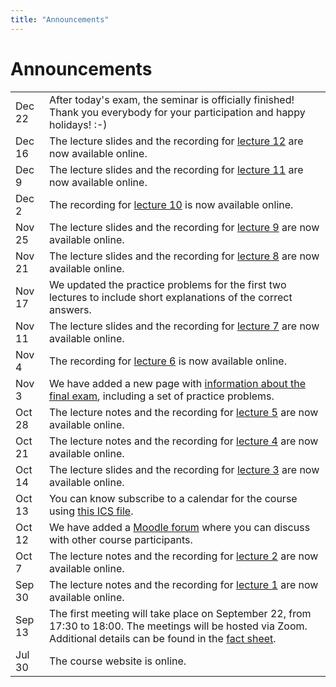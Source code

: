```yaml
---
title: "Announcements"
---
```


# Announcements

<table class="announcements-table">
    <tr>
        <td><time datetime="2021-12-12">Dec 22</time></td>
        <td>
            After today's exam, the seminar is officially finished! Thank you everybody for your participation and happy holidays! :-)
        </td>
    </tr>
    <tr>
        <td><time datetime="2021-12-16">Dec 16</time></td>
        <td>
            The lecture slides and the recording for <a href="/lectures/lecture-12/">lecture 12</a> are now available online.
        </td>
    </tr>
    <tr>
        <td><time datetime="2021-12-09">Dec 9</time></td>
        <td>
            The lecture slides and the recording for <a href="/lectures/lecture-11/">lecture 11</a> are now available online.
        </td>
    </tr>
    <tr>
        <td><time datetime="2021-12-02">Dec 2</time></td>
        <td>
            The recording for <a href="/lectures/lecture-10/">lecture 10</a> is now available online.
        </td>
    </tr>
    <tr>
        <td><time datetime="2021-11-25">Nov 25</time></td>
        <td>
            The lecture slides and the recording for <a href="/lectures/lecture-09/">lecture 9</a> are now available online.
        </td>
    </tr>
    <tr>
        <td><time datetime="2021-11-21">Nov 21</time></td>
        <td>
            The lecture slides and the recording for <a href="/lectures/lecture-08/">lecture 8</a> are now available online.
        </td>
    </tr>
    <tr>
        <td><time datetime="2021-11-17">Nov 17</time></td>
        <td>
            We updated the practice problems for the first two lectures to include short explanations of the correct answers.
        </td>
    </tr>
    <tr>
        <td><time datetime="2021-11-11">Nov 11</time></td>
        <td>
            The lecture slides and the recording for <a href="/lectures/lecture-07/">lecture 7</a> are now available online.
        </td>
    </tr>
    <tr>
        <td><time datetime="2021-11-04">Nov 4</time></td>
        <td>
            The recording for <a href="/lectures/lecture-06/">lecture 6</a> is now available online.
        </td>
    </tr>
    <tr>
        <td><time datetime="2021-11-03">Nov 3</time></td>
        <td>
            We have added a new page with <a href="/exam">information about the final exam</a>, including a set of practice problems.
        </td>
    </tr>
    <tr>
        <td><time datetime="2021-10-28">Oct 28</time></td>
        <td>
            The lecture notes and the recording for <a href="/lectures/lecture-05/">lecture 5</a> are now available online.
        </td>
    </tr>
    <tr>
        <td><time datetime="2021-10-21">Oct 21</time></td>
        <td>
            The lecture notes and the recording for <a href="/lectures/lecture-04/">lecture 4</a> are now available online.
        </td>
    </tr>
    <tr>
        <td><time datetime="2021-10-14">Oct 14</time></td>
        <td>
            The lecture slides and the recording for <a href="/lectures/lecture-03/">lecture 3</a> are now available online.
        </td>
    </tr>
    <tr>
        <td><time datetime="2021-10-13">Oct 13</time></td>
        <td>
            You can know subscribe to a calendar for the course using <a href="/lectures/index.ics">this ICS file</a>.
        </td>
    </tr>
    <tr>
        <td><time datetime="2021-10-12">Oct 12</time></td>
        <td>
            We have added a <a href="https://moodle-app2.let.ethz.ch/course/view.php?id=16236">Moodle forum</a> where you can discuss with other course participants.
        </td>
    </tr>
    <tr>
        <td><time datetime="2021-10-07">Oct 7</time></td>
        <td>
            The lecture notes and the recording for <a href="/lectures/lecture-02/">lecture 2</a> are now available online.
        </td>
    </tr>
    <tr>
        <td><time datetime="2021-09-30">Sep 30</time></td>
        <td>
            The lecture notes and the recording for <a href="/lectures/lecture-01/">lecture 1</a> are now available online.
        </td>
    </tr>
    <tr>
        <td><time datetime="2021-09-13">Sep 13</time></td>
        <td>
            The first meeting will take place on September 22, from 17:30 to 18:00.
            The meetings will be hosted via Zoom. 
            Additional details can be found in the <a href="/factsheet.pdf">fact sheet</a>.
        </td>
    </tr>
    <tr>
        <td><time datetime="2021-07-30">Jul 30</time></td>
        <td>The course website is online.</td>
    </tr>
</table>
